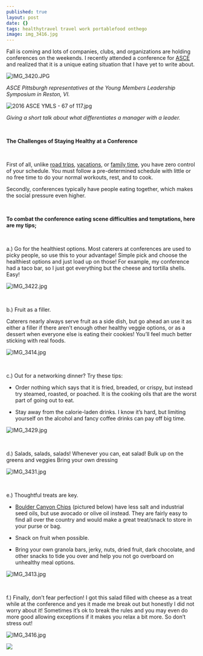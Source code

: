 ```yaml
---
published: true
layout: post
date: {}
tags: healthytravel travel work portablefood onthego
image: img_3416.jpg
---
```

Fall is coming and lots of companies, clubs, and organizations are holding conferences on the weekends. I recently attended a conference for [ASCE](https://thekellydoyle.wordpress.com/2016/08/10/2016-ymls-recap/) and realized that it is a unique eating situation that I have yet to write about.



![IMG_3420.JPG](/content/IMG_3420-JPG.jpg)

*ASCE Pittsburgh representatives at the Young Members Leadership Symposium in Reston, VI.*


![2016 ASCE YMLS - 67 of 117.jpg](/content/2016-ASCE-YMLS-67-of-117.jpg)

*Giving a short talk about what differentiates a manager with a leader.*

<br>

**The Challenges of Staying Healthy at a Conference**

<br>

First of all, unlike [road trips](http://emily.rubennic.com/recipes/road-trip-snacks), [vacations](http://emily.rubennic.com/recipes/boston-vlog), or [family time](http://emily.rubennic.com/recipes/9-ways-to-stay-healthy-during-the-holidays), you have zero control of your schedule. You must follow a pre-determined schedule with little or no free time to do your normal workouts, rest, and to cook. 

Secondly, conferences typically have people eating together, which makes the social pressure even higher.

<br>

**To combat the conference eating scene difficulties and temptations, here are my tips;**

<br>

a.) Go for the healthiest options. Most caterers at conferences are used to picky people, so use this to your advantage! Simple pick and choose the healthiest options and just load up on those! For example, my conference had a taco bar, so I just got everything but the cheese and tortilla shells. Easy!



![IMG_3422.jpg](/content/IMG_3422.jpg)

<br>

b.) Fruit as a filler. 

Caterers nearly always serve fruit as a side dish, but go ahead an use it as either a filler if there aren’t enough other healthy veggie options, or as a dessert when everyone else is eating their cookies! You’ll feel much better sticking with real foods. 



![IMG_3414.jpg](/content/IMG_3414.jpg)

<br> 

c.) Out for a networking dinner? Try these tips:

* Order nothing which says that it is fried, breaded, or crispy, but instead try steamed, roasted, or poached. It is the cooking oils that are the worst part of going out to eat.

* Stay away from the calorie-laden drinks. I know it’s hard, but limiting yourself on the alcohol and fancy coffee drinks can pay off big time. 



![IMG_3429.jpg](/content/IMG_3429.jpg)

<br>

d.) Salads, salads, salads! Whenever you can, eat salad!
Bulk up on the greens and veggies 
Bring your own dressing



![IMG_3431.jpg](/content/IMG_3431.jpg)


<br>

e.) Thoughtful treats are key.

* [Boulder Canyon Chips](https://www.amazon.com/Boulder-Canyon-Kettle-Cooked-Potato/dp/B014GCS5FY/ref=sr_1_2_a_it?ie=UTF8&qid=1472173061&sr=8-2&keywords=boulder+canyon+chips) (pictured below) have less salt and industrial seed oils, but use avocado or olive oil instead. They are fairly easy to find all over the country and would make a great treat/snack to store in your purse or bag.

* Snack on fruit when possible.

* Bring your own granola bars, jerky, nuts, dried fruit, dark chocolate, and other snacks to tide you over and help you not go overboard on unhealthy meal options.



![IMG_3413.jpg](/content/IMG_3413.jpg)

<br>

f.) Finally, don’t fear perfection! I got this salad filled with cheese as a treat while at the conference and yes it made me break out but honestly I did not worry about it! Sometimes it’s ok to break the rules and you may even do more good allowing exceptions if it makes you relax a bit more. So don’t stress out! 



![IMG_3416.jpg](/content/IMG_3416.jpg)



<a href="//www.pinterest.com/pin/create/button/" data-pin-do="buttonBookmark"  data-pin-color="red"><img src="//assets.pinterest.com/images/pidgets/pinit_fg_en_rect_red_20.png" /></a>
<!-- Please call pinit.js only once per page -->
<script type="text/javascript" async defer src="//assets.pinterest.com/js/pinit.js"></script>
